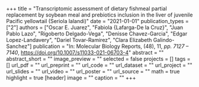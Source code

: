 +++
title = "Transcriptomic assessment of dietary fishmeal partial replacement by soybean meal and prebiotics inclusion in the liver of juvenile Pacific yellowtail (Seriola lalandi)"
date = "2021-01-01"
publication_types = ["2"]
authors = ["Oscar E. Juarez", "Fabiola {Lafarga-De la Cruz}", "Juan Pablo Lazo", "Rigoberto Delgado-Vega", "Denisse Chavez-Garcia", "Edgar Lopez-Landavery", "Dariel Tovar-Ramirez", "Clara Elizabeth Galindo-Sanchez"]
publication = "In: Molecular Biology Reports, (48), 11, _pp. 7127 – 7140_, https://doi.org/10.1007/s11033-021-06703-4"
abstract = ""
abstract_short = ""
image_preview = ""
selected = false
projects = []
tags = []
url_pdf = ""
url_preprint = ""
url_code = ""
url_dataset = ""
url_project = ""
url_slides = ""
url_video = ""
url_poster = ""
url_source = ""
math = true
highlight = true
[header]
image = ""
caption = ""
+++
